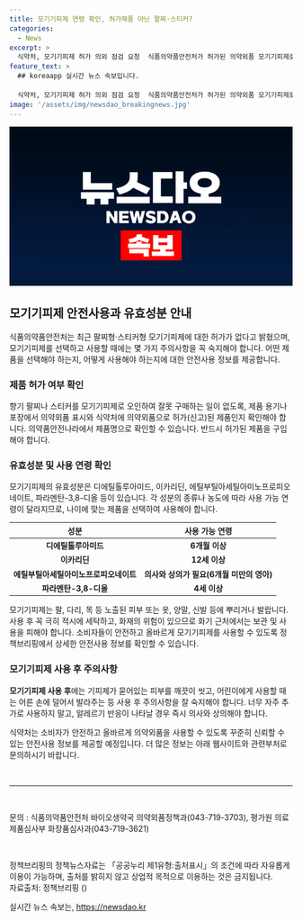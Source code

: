 ```yaml
---
title: 모기기피제 연령 확인, 허가제품 아닌 팔찌·스티커?
categories:
  - News
excerpt: >
  식약처, 모기기피제 허가 의외 점검 요청  식품의약품안전처가 허가된 의약외품 모기기피제로 팔찌형·스티커형 제품이 없다고 밝혔습니다. 모기기피제를 구매할 때는 용기나 포장에서 의약외품 표시와 식약처 허가 여부를 확인해야 합니다. 모기기피제의 유효성분에 따라 사용 가능 연령이 달라지므로 성분과 농도를 주의깊게 살펴야 합니다. 모기기피제 사용시 주의사항과 안전사용 정보를 고려하여 올바르게 사용하는 것이 중요합니다.
feature_text: >
  ## koreaapp 실시간 뉴스 속보입니다.

  식약처, 모기기피제 허가 의외 점검 요청  식품의약품안전처가 허가된 의약외품 모기기피제로 팔찌형·스티커형 제품이 없다고 밝혔습니다. 모기기피제를 구매할 때는 용기나 포장에서 의약외품 표시와 식약처 허가 여부를 확인해야 합니다. 모기기피제의 유효성분에 따라 사용 가능 연령이 달라지므로 성분과 농도를 주의깊게 살펴야 합니다. 모기기피제 사용시 주의사항과 안전사용 정보를 고려하여 올바르게 사용하는 것이 중요합니다.
image: '/assets/img/newsdao_breakingnews.jpg'
---
```


<p><img src="/assets/img/newsdao_breakingnews.jpg" alt="koreaapp 속보" /></p>

<h2 data-ke-size="size26">모기기피제 안전사용과 유효성분 안내</h2>

<p data-ke-size="size16">식품의약품안전처는 최근 팔찌형·스티커형 모기기피제에 대한 허가가 없다고 밝혔으며, 모기기피제를 선택하고 사용할 때에는 몇 가지 주의사항을 꼭 숙지해야 합니다. 어떤 제품을 선택해야 하는지, 어떻게 사용해야 하는지에 대한 안전사용 정보를 제공합니다.</p>

<h3 data-ke-size="size24">제품 허가 여부 확인</h3>

<p data-ke-size="size16">향기 팔찌나 스티커를 모기기피제로 오인하여 잘못 구매하는 일이 없도록, 제품 용기나 포장에서 의약외품 표시와 식약처에 의약외품으로 허가(신고)된 제품인지 확인해야 합니다. 의약품안전나라에서 제품명으로 확인할 수 있습니다. 반드시 허가된 제품을 구입해야 합니다.</p>

<h3 data-ke-size="size24">유효성분 및 사용 연령 확인</h3>

<p data-ke-size="size16">모기기피제의 유효성분은 디에틸톨루아미드, 이카리딘, 에틸부틸아세틸아미노프로피오네이트, 파라멘탄-3,8-디올 등이 있습니다. 각 성분의 종류나 농도에 따라 사용 가능 연령이 달라지므로, 나이에 맞는 제품을 선택하여 사용해야 합니다.</p>

<table>
<thead>
<tr>
<th>성분</th>
<th>사용 가능 연령</th>
</tr>
</thead>
<tbody>
<tr>
<td style="text-align: center; height: 17px;"><b>디에틸톨루아미드</b></td>
<td style="text-align: center; height: 17px;"><b>6개월 이상</b></td>
</tr>
<tr>
<td style="text-align: center; height: 17px;"><b>이카리딘</b></td>
<td style="text-align: center; height: 17px;"><b>12세 이상</b></td>
</tr>
<tr>
<td style="text-align: center; height: 17px;"><b>에틸부틸아세틸아미노프로피오네이트</b></td>
<td style="text-align: center; height: 17px;"><b>의사와 상의가 필요(6개월 미만의 영아)</b></td>
</tr>
<tr>
<td style="text-align: center; height: 17px;"><b>파라멘탄-3,8-디올</b></td>
<td style="text-align: center; height: 17px;"><b>4세 이상</b></td>
</tr>
</tbody>
</table>

<p data-ke-size="size16">모기기피제는 팔, 다리, 목 등 노출된 피부 또는 옷, 양말, 신발 등에 뿌리거나 발랍니다. 사용 후 꼭 극히 적시에 세탁하고, 화재의 위험이 있으므로 화기 근처에서는 보관 및 사용을 피해야 합니다. 소비자들이 안전하고 올바르게 모기기피제를 사용할 수 있도록 정책브리핑에서 상세한 안전사용 정보를 확인할 수 있습니다.</p>

<h3 data-ke-size="size24">모기기피제 사용 후 주의사항</h3>

<p data-ke-size="size16"><b>모기기피제 사용 후</b>에는 기피제가 묻어있는 피부를 깨끗이 씻고, 어린이에게 사용할 때는 어른 손에 덜어서 발라주는 등 사용 후 주의사항을 잘 숙지해야 합니다. 너무 자주 추가로 사용하지 말고, 알레르기 반응이 나타날 경우 즉시 의사와 상의해야 합니다.</p>

<p data-ke-size="size16">식약처는 소비자가 안전하고 올바르게 의약외품을 사용할 수 있도록 꾸준히 신뢰할 수 있는 안전사용 정보를 제공할 예정입니다. 더 많은 정보는 아래 웹사이트와 관련부처로 문의하시기 바랍니다.</p>

<p data-ke-size="size16">&nbsp;</p>

<hr>

<p data-ke-size="size16">&nbsp;</p>

<p data-ke-size="size16">문의 : 식품의약품안전처 바이오생약국 의약외품정책과(043-719-3703), 평가원 의료제품심사부 화장품심사과(043-719-3621)</p>

<p data-ke-size="size16">&nbsp;</p>

<p data-ke-size="size16">정책브리핑의 정책뉴스자료는 「공공누리 제1유형:출처표시」의 조건에 따라 자유롭게 이용이 가능하며, 출처를 밝히지 않고 상업적 목적으로 이용하는 것은 금지됩니다. <br> 자료출처: 정책브리핑 ()</p>
실시간 뉴스 속보는, <a href="https://newsdao.kr" rel="dofollow">https://newsdao.kr</a>


